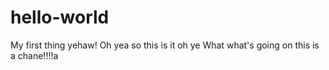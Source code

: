 # hello-world
My first thing yehaw!
Oh yea so this is it oh ye
What what's going on this is a chane!!!!a
